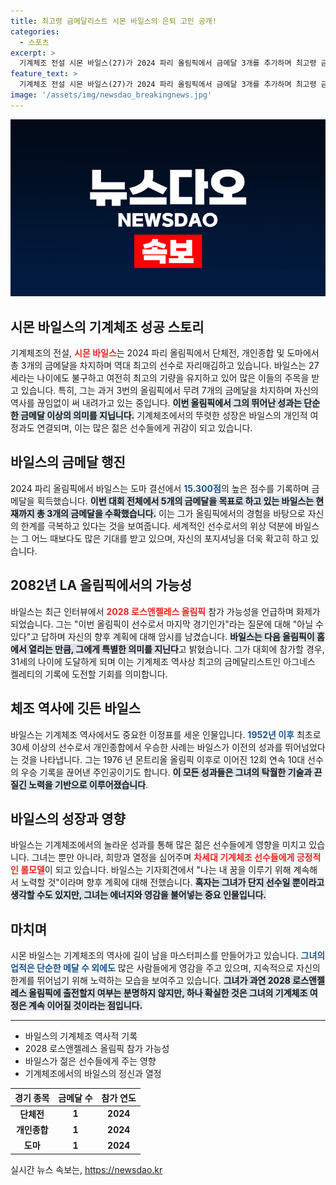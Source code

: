 ```yaml
---
title: 최고령 금메달리스트 시몬 바일스의 은퇴 고민 공개!
categories:
  - 스포츠
excerpt: >
  기계체조 전설 시몬 바일스(27)가 2024 파리 올림픽에서 금메달 3개를 추가하며 최고령 금메달리스트에 오르며, 2028 로스앤젤레스 올림픽 출전 가능성을 시사했다. 늙고 있지만 알 수 없다는 그의 발언이 화제를 모으고 있다!
feature_text: >
  기계체조 전설 시몬 바일스(27)가 2024 파리 올림픽에서 금메달 3개를 추가하며 최고령 금메달리스트에 오르며, 2028 로스앤젤레스 올림픽 출전 가능성을 시사했다. 늙고 있지만 알 수 없다는 그의 발언이 화제를 모으고 있다!
image: '/assets/img/newsdao_breakingnews.jpg'
---
```


<p><img src="/assets/img/newsdao_breakingnews.jpg" alt="implanttips 속보" /></p>

<h2 data-ke-size="size26">시몬 바일스의 기계체조 성공 스토리</h2>

<p data-ke-size="size16">기계체조의 전설, <b><span style="color: #ee2323;">시몬 바일스</span></b>는 2024 파리 올림픽에서 단체전, 개인종합 및 도마에서 총 3개의 금메달을 차지하며 역대 최고의 선수로 자리매김하고 있습니다. 바일스는 27세라는 나이에도 불구하고 여전히 최고의 기량을 유지하고 있어 많은 이들의 주목을 받고 있습니다. 특히, 그는 과거 3번의 올림픽에서 무려 7개의 금메달을 차지하며 자신의 역사를 끊임없이 써 내려가고 있는 중입니다. <b><span style="background-color: #21538527;">이번 올림픽에서 그의 뛰어난 성과는 단순한 금메달 이상의 의미를 지닙니다.</span></b> 기계체조에서의 뚜렷한 성장은 바일스의 개인적 여정과도 연결되며, 이는 많은 젊은 선수들에게 귀감이 되고 있습니다.</p>

<p data-ke-size="size16"></p>

<h2 data-ke-size="size26">바일스의 금메달 행진</h2>

<p data-ke-size="size16">2024 파리 올림픽에서 바일스는 도마 결선에서 <b><span style="color: #1a5490;">15.300점</span></b>의 높은 점수를 기록하며 금메달을 획득했습니다. <b><span style="background-color: #21538527;">이번 대회 전체에서 5개의 금메달을 목표로 하고 있는 바일스는 현재까지 총 3개의 금메달을 수확했습니다.</span></b> 이는 그가 올림픽에서의 경험을 바탕으로 자신의 한계를 극복하고 있다는 것을 보여줍니다. 세계적인 선수로서의 위상 덕분에 바일스는 그 어느 때보다도 많은 기대를 받고 있으며, 자신의 포지셔닝을 더욱 확고히 하고 있습니다.</p>

<p data-ke-size="size16"></p>

<h2 data-ke-size="size26">2082년 LA 올림픽에서의 가능성</h2>

<p data-ke-size="size16">바일스는 최근 인터뷰에서 <b><span style="color: #ee2323;">2028 로스앤젤레스 올림픽</span></b> 참가 가능성을 언급하며 화제가 되었습니다. 그는 "이번 올림픽이 선수로서 마지막 경기인가"라는 질문에 대해 "아닐 수 있다"고 답하며 자신의 향후 계획에 대해 암시를 남겼습니다. <b><span style="background-color: #21538527;">바일스는 다음 올림픽이 홈에서 열리는 만큼, 그에게 특별한 의미를 지닌다</span></b>고 밝혔습니다. 그가 대회에 참가할 경우, 31세의 나이에 도달하게 되며 이는 기계체조 역사상 최고의 금메달리스트인 아그네스 켈레티의 기록에 도전할 기회를 의미합니다.</p>

<p data-ke-size="size16"></p>

<h2 data-ke-size="size26">체조 역사에 깃든 바일스</h2>

<p data-ke-size="size16">바일스는 기계체조 역사에서도 중요한 이정표를 세운 인물입니다. <b><span style="color: #1a5490;">1952년 이후</span></b> 최초로 30세 이상의 선수로서 개인종합에서 우승한 사례는 바일스가 이전의 성과를 뛰어넘었다는 것을 나타냅니다. 그는 1976 년 몬트리올 올림픽 이후로 이어진 12회 연속 10대 선수의 우승 기록을 끊어낸 주인공이기도 합니다. <b><span style="background-color: #21538527;">이 모든 성과들은 그녀의 탁월한 기술과 끈질긴 노력을 기반으로 이루어졌습니다</span></b>.</p>

<p data-ke-size="size16"></p>

<h2 data-ke-size="size26">바일스의 성장과 영향</h2>

<p data-ke-size="size16">바일스는 기계체조에서의 놀라운 성과를 통해 많은 젊은 선수들에게 영향을 미치고 있습니다. 그녀는 뿐만 아니라, 희망과 열정을 심어주며 <b><span style="color: #ee2323;">차세대 기계체조 선수들에게 긍정적인 롤모델</span></b>이 되고 있습니다. 바일스는 기자회견에서 "나는 내 꿈을 이루기 위해 계속해서 노력할 것"이라며 향후 계획에 대해 전했습니다. <b><span style="background-color: #21538527;">혹자는 그녀가 단지 선수일 뿐이라고 생각할 수도 있지만, 그녀는 에너지와 영감을 불어넣는 중요 인물입니다.</span></b></p>

<p data-ke-size="size16"></p>

<h2 data-ke-size="size26">마치며</h2>

<p data-ke-size="size16">시몬 바일스는 기계체조의 역사에 길이 남을 마스터피스를 만들어가고 있습니다. <b><span style="color: #1a5490;">그녀의 업적은 단순한 메달 수 외에도</span></b> 많은 사람들에게 영감을 주고 있으며, 지속적으로 자신의 한계를 뛰어넘기 위해 노력하는 모습을 보여주고 있습니다. <b><span style="background-color: #21538527;">그녀가 과연 2028 로스앤젤레스 올림픽에 출전할지 여부는 분명하지 않지만, 하나 확실한 것은 그녀의 기계체조 여정은 계속 이어질 것이라는 점입니다.</span></b></p>

<p data-ke-size="size16"></p>

<hr />

<ul>
    <li>바일스의 기계체조 역사적 기록</li>
    <li>2028 로스앤젤레스 올림픽 참가 가능성</li>
    <li>바일스가 젊은 선수들에게 주는 영향</li>
    <li>기계체조에서의 바일스의 정신과 열정</li>
</ul>

<table>
    <thead>
        <tr>
            <th style="text-align: center;"><b>경기 종목</b></th>
            <th style="text-align: center;"><b>금메달 수</b></th>
            <th style="text-align: center;"><b>참가 연도</b></th>
        </tr>
    </thead>
    <tbody>
        <tr>
            <td style="text-align: center; height: 17px;"><b>단체전</b></td>
            <td style="text-align: center; height: 17px;"><b>1</b></td>
            <td style="text-align: center; height: 17px;"><b>2024</b></td>
        </tr>
        <tr>
            <td style="text-align: center; height: 17px;"><b>개인종합</b></td>
            <td style="text-align: center; height: 17px;"><b>1</b></td>
            <td style="text-align: center; height: 17px;"><b>2024</b></td>
        </tr>
        <tr>
            <td style="text-align: center; height: 17px;"><b>도마</b></td>
            <td style="text-align: center; height: 17px;"><b>1</b></td>
            <td style="text-align: center; height: 17px;"><b>2024</b></td>
        </tr>
    </tbody>
</table>
실시간 뉴스 속보는, <a href="https://newsdao.kr" rel="dofollow">https://newsdao.kr</a>


